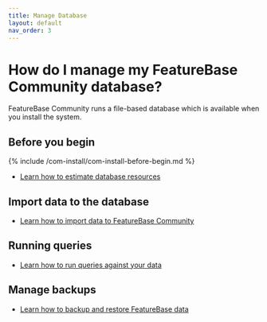 ```yaml
---
title: Manage Database
layout: default
nav_order: 3
---
```


# How do I manage my FeatureBase Community database?

FeatureBase Community runs a file-based database which is available when you install the system.

## Before you begin

{% include /com-install/com-install-before-begin.md %}
* [Learn how to estimate database resources](/docs/concepts/old-size-featurebase-database)

<!-- Page and folder moved to another branch
## Manage tables

* [Learn how to manage FeatureBase community tables](/docs/community/com-tables/com-table-manage)
-->

## Import data to the database

* [Learn how to import data to FeatureBase Community](/docs/community/com-ingest/com-ingest-manage)

## Running queries

* [Learn how to run queries against your data](/docs/community/com-query/com-query-home)

## Manage backups

* [Learn how to backup and restore FeatureBase data](/docs/community/com-backup/com-backup-home)
